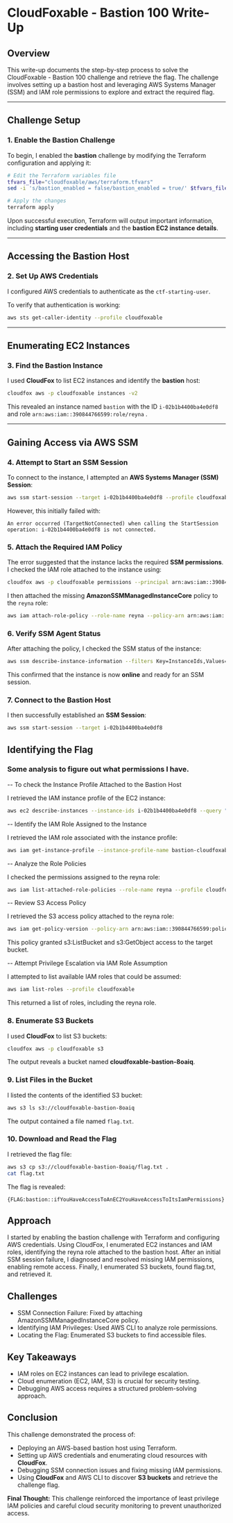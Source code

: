 # CloudFoxable - Bastion 100 Write-Up

## Overview

This write-up documents the step-by-step process to solve the CloudFoxable - Bastion 100 challenge and retrieve the flag. The challenge involves setting up a bastion host and leveraging AWS Systems Manager (SSM) and IAM role permissions to explore and extract the required flag.

---

## Challenge Setup

### 1. **Enable the Bastion Challenge**

To begin, I enabled the **bastion** challenge by modifying the Terraform configuration and applying it:

```bash
# Edit the Terraform variables file
tfvars_file="cloudfoxable/aws/terraform.tfvars"
sed -i 's/bastion_enabled = false/bastion_enabled = true/' $tfvars_file

# Apply the changes
terraform apply
```

Upon successful execution, Terraform will output important information, including **starting user credentials** and the **bastion EC2 instance details**.

---

## Accessing the Bastion Host

### 2. **Set Up AWS Credentials**

I configured AWS credentials to authenticate as the `ctf-starting-user`.

To verify that authentication is working:

```bash
aws sts get-caller-identity --profile cloudfoxable
```

---

## Enumerating EC2 Instances

### 3. **Find the Bastion Instance**

I used **CloudFox** to list EC2 instances and identify the **bastion** host:

```bash
cloudfox aws -p cloudfoxable instances -v2
```

This revealed an instance named `bastion` with the ID `i-02b1b4400ba4e0df8` and role `arn:aws:iam::390844766599:role/reyna` .

---

## Gaining Access via AWS SSM

### 4. **Attempt to Start an SSM Session**

To connect to the instance, I attempted an **AWS Systems Manager (SSM) Session**:

```bash
aws ssm start-session --target i-02b1b4400ba4e0df8 --profile cloudfoxable
```

However, this initially failed with:

```
An error occurred (TargetNotConnected) when calling the StartSession operation: i-02b1b4400ba4e0df8 is not connected.
```

### 5. **Attach the Required IAM Policy**

The error suggested that the instance lacks the required **SSM permissions**. I checked the IAM role attached to the instance using:

```bash
cloudfox aws -p cloudfoxable permissions --principal arn:aws:iam::390844766599:role/reyna
```

I then attached the missing **AmazonSSMManagedInstanceCore** policy to the `reyna` role:

```bash
aws iam attach-role-policy --role-name reyna --policy-arn arn:aws:iam::aws:policy/AmazonSSMManagedInstanceCore
```

### 6. **Verify SSM Agent Status**

After attaching the policy, I checked the SSM status of the instance:

```bash
aws ssm describe-instance-information --filters Key=InstanceIds,Values=i-02b1b4400ba4e0df8 --profile cloudfoxable
```

This confirmed that the instance is now **online** and ready for an SSM session.

### 7. **Connect to the Bastion Host**

I then successfully established an **SSM Session**:

```bash
aws ssm start-session --target i-02b1b4400ba4e0df8

```

## Identifying the Flag

### Some analysis to figure out what permissions I have.

-- To check the Instance Profile Attached to the Bastion Host

I retrieved the IAM instance profile of the EC2 instance:

```bash
aws ec2 describe-instances --instance-ids i-02b1b4400ba4e0df8 --query "Reservations[].Instances[].IamInstanceProfile" --profile cloudfoxable
```

-- Identify the IAM Role Assigned to the Instance

I retrieved the IAM role associated with the instance profile:

```bash
aws iam get-instance-profile --instance-profile-name bastion-cloudfoxable --query 'InstanceProfile.Roles[0].[RoleName, Arn]' --profile cloudfoxable
```

-- Analyze the Role Policies

I checked the permissions assigned to the reyna role:

```bash
aws iam list-attached-role-policies --role-name reyna --profile cloudfoxable
```

-- Review S3 Access Policy

I retrieved the S3 access policy attached to the reyna role:

```bash
aws iam get-policy-version --policy-arn arn:aws:iam::390844766599:policy/bastion-cloudfoxable-s3 --version-id v1 --profile cloudfoxable
```

This policy granted s3:ListBucket and s3:GetObject access to the target bucket.

-- Attempt Privilege Escalation via IAM Role Assumption

I attempted to list available IAM roles that could be assumed:

```bash
aws iam list-roles --profile cloudfoxable
```

This returned a list of roles, including the reyna role.

### 8. **Enumerate S3 Buckets**

I used **CloudFox** to list S3 buckets:

```bash
cloudfox aws -p cloudfoxable s3
```

The output reveals a bucket named **cloudfoxable-bastion-8oaiq**.

### 9. **List Files in the Bucket**

I listed the contents of the identified S3 bucket:

```bash
aws s3 ls s3://cloudfoxable-bastion-8oaiq
```

The output contained a file named `flag.txt`.

### 10. **Download and Read the Flag**

I retrieved the flag file:

```bash
aws s3 cp s3://cloudfoxable-bastion-8oaiq/flag.txt .
cat flag.txt
```

The flag is revealed:

```
{FLAG:bastion::ifYouHaveAccessToAnEC2YouHaveAccessToItsIamPermissions}
```

## Approach

I started by enabling the bastion challenge with Terraform and configuring AWS credentials. Using CloudFox, I enumerated EC2 instances and IAM roles, identifying the reyna role attached to the bastion host. After an initial SSM session failure, I diagnosed and resolved missing IAM permissions, enabling remote access. Finally, I enumerated S3 buckets, found flag.txt, and retrieved it.

## Challenges

- SSM Connection Failure: Fixed by attaching AmazonSSMManagedInstanceCore policy.
- Identifying IAM Privileges: Used AWS CLI to analyze role permissions.
- Locating the Flag: Enumerated S3 buckets to find accessible files.

## Key Takeaways

- IAM roles on EC2 instances can lead to privilege escalation.
- Cloud enumeration (EC2, IAM, S3) is crucial for security testing.
- Debugging AWS access requires a structured problem-solving approach.

## Conclusion

This challenge demonstrated the process of:

- Deploying an AWS-based bastion host using Terraform.
- Setting up AWS credentials and enumerating cloud resources with **CloudFox**.
- Debugging SSM connection issues and fixing missing IAM permissions.
- Using **CloudFox** and AWS CLI to discover **S3 buckets** and retrieve the challenge flag.

**Final Thought:** This challenge reinforced the importance of least privilege IAM policies and careful cloud security monitoring to prevent unauthorized access.
